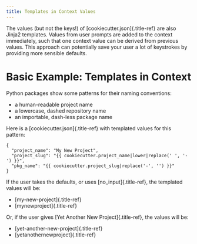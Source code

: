 ```yaml
---
title: Templates in Context Values
---
```


The values (but not the keys!) of [cookiecutter.json]{.title-ref} are
also Jinja2 templates. Values from user prompts are added to the context
immediately, such that one context value can be derived from previous
values. This approach can potentially save your user a lot of keystrokes
by providing more sensible defaults.

Basic Example: Templates in Context
===================================

Python packages show some patterns for their naming conventions:

-   a human-readable project name
-   a lowercase, dashed repository name
-   an importable, dash-less package name

Here is a [cookiecutter.json]{.title-ref} with templated values for this
pattern:

    {
      "project_name": "My New Project",
      "project_slug": "{{ cookiecutter.project_name|lower|replace(' ', '-') }}",
      "pkg_name": "{{ cookiecutter.project_slug|replace('-', '') }}"
    }

If the user takes the defaults, or uses [no\_input]{.title-ref}, the
templated values will be:

-   [my-new-project]{.title-ref}
-   [mynewproject]{.title-ref}

Or, if the user gives [Yet Another New Project]{.title-ref}, the values
will be:

-   [yet-another-new-project]{.title-ref}
-   [yetanothernewproject]{.title-ref}
